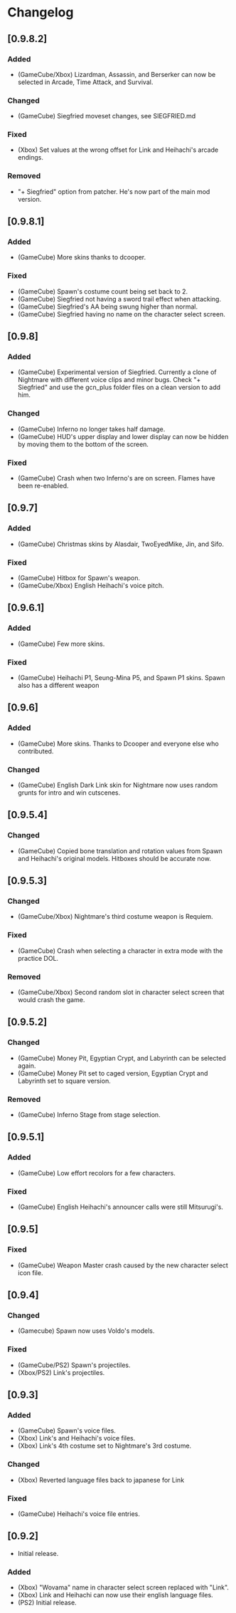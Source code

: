 ﻿# Changelog

## [0.9.8.2]
### Added
 - (GameCube/Xbox) Lizardman, Assassin, and Berserker can now be selected in Arcade, Time Attack, and Survival.
### Changed
 - (GameCube) Siegfried moveset changes, see SIEGFRIED.md
### Fixed
 - (Xbox) Set values at the wrong offset for Link and Heihachi's arcade endings.
### Removed
 - "+ Siegfried" option from patcher. He's now part of the main mod version.

## [0.9.8.1]
### Added
 - (GameCube) More skins thanks to dcooper.
### Fixed
 - (GameCube) Spawn's costume count being set back to 2.
 - (GameCube) Siegfried not having a sword trail effect when attacking.
 - (GameCube) Siegfried's AA being swung higher than normal.
 - (GameCube) Siegfried having no name on the character select screen.

## [0.9.8]
### Added
 - (GameCube) Experimental version of Siegfried. Currently a clone of Nightmare with different voice clips and minor bugs. Check "+ Siegfried" and use the gcn_plus folder files on a clean version to add him.
### Changed
 - (GameCube) Inferno no longer takes half damage.
 - (GameCube) HUD's upper display and lower display can now be hidden by moving them to the bottom of the screen.
### Fixed
 - (GameCube) Crash when two Inferno's are on screen. Flames have been re-enabled.

## [0.9.7]
### Added
 - (GameCube) Christmas skins by Alasdair, TwoEyedMike, Jin, and Sifo.
### Fixed
 - (GameCube) Hitbox for Spawn's weapon.
 - (GameCube/Xbox) English Heihachi's voice pitch.

## [0.9.6.1]
### Added
 - (GameCube) Few more skins.
### Fixed
 - (GameCube) Heihachi P1, Seung-Mina P5, and Spawn P1 skins. Spawn also has a different weapon

## [0.9.6]
### Added
 - (GameCube) More skins. Thanks to Dcooper and everyone else who contributed.
### Changed
 - (GameCube) English Dark Link skin for Nightmare now uses random grunts for intro and win cutscenes.

## [0.9.5.4]
### Changed
 - (GameCube) Copied bone translation and rotation values from Spawn and Heihachi's original models. Hitboxes should be accurate now.

## [0.9.5.3]
### Changed
 - (GameCube/Xbox) Nightmare's third costume weapon is Requiem.
### Fixed
 - (GameCube) Crash when selecting a character in extra mode with the practice DOL.
### Removed
 - (GameCube/Xbox) Second random slot in character select screen that would crash the game.

## [0.9.5.2]
### Changed
 - (GameCube) Money Pit, Egyptian Crypt, and Labyrinth can be selected again.
 - (GameCube) Money Pit set to caged version, Egyptian Crypt and Labyrinth set to square version.
### Removed
 - (GameCube) Inferno Stage from stage selection.

## [0.9.5.1]
### Added
 - (GameCube) Low effort recolors for a few characters.
### Fixed
 - (GameCube) English Heihachi's announcer calls were still Mitsurugi's.

## [0.9.5]
### Fixed
 - (GameCube) Weapon Master crash caused by the new character select icon file.

## [0.9.4]
### Changed
 - (Gamecube) Spawn now uses Voldo's models. 
### Fixed
 - (GameCube/PS2) Spawn's projectiles.
 - (Xbox/PS2) Link's projectiles.

## [0.9.3]
### Added
 - (GameCube) Spawn's voice files.
 - (Xbox) Link's and Heihachi's voice files.
 - (Xbox) Link's 4th costume set to Nightmare's 3rd costume.
### Changed
 - (Xbox) Reverted language files back to japanese for Link 
### Fixed
 - (GameCube) Heihachi's voice file entries.

## [0.9.2]
 - Initial release.
### Added
 - (Xbox) "Wovama" name in character select screen replaced with "Link".
 - (Xbox) Link and Heihachi can now use their english language files.
 - (PS2) Initial release.